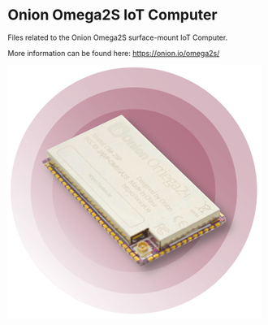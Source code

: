 # Onion Omega2S IoT Computer

Files related to the Onion Omega2S surface-mount IoT Computer.

More information can be found here: https://onion.io/omega2s/

![](Images/Omega2S-with-background.png)
